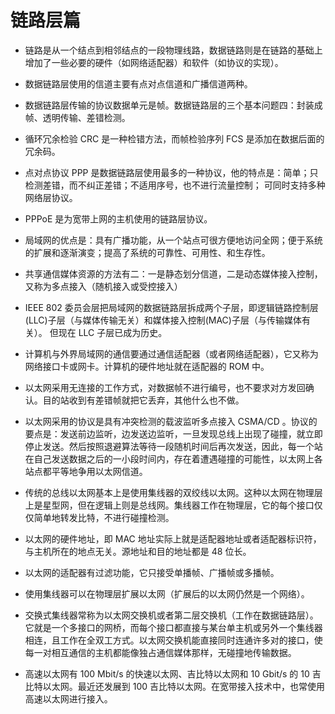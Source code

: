 #  链路层篇

+ 链路是从一个结点到相邻结点的一段物理线路，数据链路则是在链路的基础上增加了一些必要的硬件（如网络适配器）和软件（如协议的实现）。

+ 数据链路层使用的信道主要有点对点信道和广播信道两种。

+ 数据链路层传输的协议数据单元是帧。数据链路层的三个基本问题四：封装成帧、透明传输、差错检测。

+ 循环冗余检验 CRC 是一种检错方法，而帧检验序列 FCS 是添加在数据后面的冗余码。

+ 点对点协议 PPP 是数据链路层使用最多的一种协议，他的特点是：简单；只检测差错，而不纠正差错；不适用序号，也不进行流量控制；
可同时支持多种网络层协议。

+ PPPoE 是为宽带上网的主机使用的链路层协议。

+ 局域网的优点是：具有广播功能，从一个站点可很方便地访问全网；便于系统的扩展和逐渐演变；提高了系统的可靠性、可用性、和生存性。

+ 共享通信媒体资源的方法有二：一是静态划分信道，二是动态媒体接入控制，又称为多点接入（随机接入或受控接入）

+ IEEE 802 委员会层把局域网的数据链路层拆成两个子层，即逻辑链路控制层(LLC)子层（与媒体传输无关）和媒体接入控制(MAC)子层（与传输媒体有关）。
但现在 LLC 子层已成为历史。

+ 计算机与外界局域网的通信要通过通信适配器（或者网络适配器），它又称为网络接口卡或网卡。计算机的硬件地址就在适配器的 ROM 中。

+ 以太网采用无连接的工作方式，对数据帧不进行编号，也不要求对方发回确认。目的站收到有差错帧就把它丢弃，其他什么也不做。

+ 以太网采用的协议是具有冲突检测的载波监听多点接入 CSMA/CD 。协议的要点是：发送前边监听，边发送边监听，一旦发现总线上出现了碰撞，就立即停止发送。然后按照退避算法等待一段随机时间后再次发送，因此，每一个站在自己发送数据之后的一小段时间内，存在着遭遇碰撞的可能性，以太网上各站点都平等地争用以太网信道。

+ 传统的总线以太网基本上是使用集线器的双绞线以太网。这种以太网在物理层上是星型网，但在逻辑上则是总线网。集线器工作在物理层，它的每个接口仅仅简单地转发比特，不进行碰撞检测。

+ 以太网的硬件地址，即 MAC 地址实际上就是适配器地址或者适配器标识符，与主机所在的地点无关。源地址和目的地址都是 48 位长。

+ 以太网的适配器有过滤功能，它只接受单播帧、广播帧或多播帧。

+ 使用集线器可以在物理层扩展以太网（扩展后的以太网仍然是一个网络）。

+ 交换式集线器常称为以太网交换机或者第二层交换机（工作在数据链路层）。它就是一个多接口的网桥，而每个接口都直接与某台单主机或另外一个集线器相连，且工作在全双工方式。以太网交换机能直接同时连通许多对的接口，使每一对相互通信的主机都能像独占通信媒体那样，无碰撞地传输数据。

+ 高速以太网有 100 Mbit/s 的快速以太网、吉比特以太网和 10 Gbit/s 的 10 吉比特以太网。最近还发展到 100 吉比特以太网。在宽带接入技术中，也常使用高速以太网进行接入。

